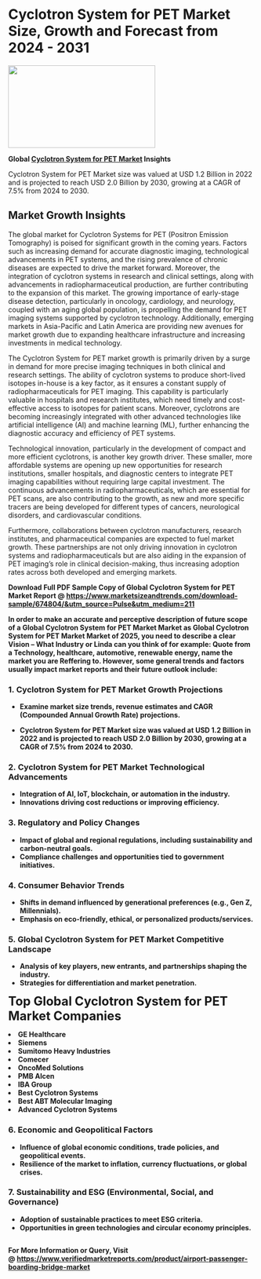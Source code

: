 <H1>Cyclotron System for PET Market Size, Growth and Forecast from 2024 - 2031</H1><img class="aligncenter size-medium wp-image-584254" src="https://thirdeyenews.in/wp-content/uploads/2024/09/Global-Market-Research-300x168.jpeg" alt="" width="300" height="168" /><p><strong>Global&nbsp;<a href="https://www.marketsizeandtrends.com/download-sample/674804/&amp;utm_source=Pulse&amp;utm_medium=211">Cyclotron System for PET Market</a> Insights</strong></p><p>Cyclotron System for PET Market size was valued at USD 1.2 Billion in 2022 and is projected to reach USD 2.0 Billion by 2030, growing at a CAGR of 7.5% from 2024 to 2030.</p><p><h2>Market Growth Insights</h2> <p>The global market for Cyclotron Systems for PET (Positron Emission Tomography) is poised for significant growth in the coming years. Factors such as increasing demand for accurate diagnostic imaging, technological advancements in PET systems, and the rising prevalence of chronic diseases are expected to drive the market forward. Moreover, the integration of cyclotron systems in research and clinical settings, along with advancements in radiopharmaceutical production, are further contributing to the expansion of this market. The growing importance of early-stage disease detection, particularly in oncology, cardiology, and neurology, coupled with an aging global population, is propelling the demand for PET imaging systems supported by cyclotron technology. Additionally, emerging markets in Asia-Pacific and Latin America are providing new avenues for market growth due to expanding healthcare infrastructure and increasing investments in medical technology.</p> <p><strong></strong></p> <p>The Cyclotron System for PET market growth is primarily driven by a surge in demand for more precise imaging techniques in both clinical and research settings. The ability of cyclotron systems to produce short-lived isotopes in-house is a key factor, as it ensures a constant supply of radiopharmaceuticals for PET imaging. This capability is particularly valuable in hospitals and research institutes, which need timely and cost-effective access to isotopes for patient scans. Moreover, cyclotrons are becoming increasingly integrated with other advanced technologies like artificial intelligence (AI) and machine learning (ML), further enhancing the diagnostic accuracy and efficiency of PET systems.</p> <p>Technological innovation, particularly in the development of compact and more efficient cyclotrons, is another key growth driver. These smaller, more affordable systems are opening up new opportunities for research institutions, smaller hospitals, and diagnostic centers to integrate PET imaging capabilities without requiring large capital investment. The continuous advancements in radiopharmaceuticals, which are essential for PET scans, are also contributing to the growth, as new and more specific tracers are being developed for different types of cancers, neurological disorders, and cardiovascular conditions.</p> <p>Furthermore, collaborations between cyclotron manufacturers, research institutes, and pharmaceutical companies are expected to fuel market growth. These partnerships are not only driving innovation in cyclotron systems and radiopharmaceuticals but are also aiding in the expansion of PET imaging’s role in clinical decision-making, thus increasing adoption rates across both developed and emerging markets.</p> <p><strong></p><p><span class=""><strong>Download Full PDF Sample Copy of Global Cyclotron System for PET Market Report</strong> @ <a href="https://www.marketsizeandtrends.com/download-sample/674804/&amp;utm_source=Pulse&amp;utm_medium=211" target="_blank">https://www.marketsizeandtrends.com/download-sample/674804/&amp;utm_source=Pulse&amp;utm_medium=211</a></span></p><p>In order to make an accurate and perceptive description of future scope of a Global&nbsp;Cyclotron System for PET Market Market as Global&nbsp;Cyclotron System for PET Market Market of 2025, you need to describe a clear Vision &ndash; What Industry or Linda can you think of for example: Quote from a Technology, healthcare, automotive, renewable energy, name the market you are Reffering to. However, some general trends and factors usually impact market reports and their future outlook include:</p><h3>1.&nbsp;<strong>Cyclotron System for PET Market Growth Projections</strong></h3><ul><li>Examine market size trends, revenue estimates and CAGR (Compounded Annual Growth Rate) projections.</li><li><p>Cyclotron System for PET Market size was valued at USD 1.2 Billion in 2022 and is projected to reach USD 2.0 Billion by 2030, growing at a CAGR of 7.5% from 2024 to 2030.</p></li></ul><h3>2.&nbsp;<strong>Cyclotron System for PET Market Technological Advancements</strong></h3><ul><li>Integration of AI, IoT, blockchain, or automation in the industry.</li><li>Innovations driving cost reductions or improving efficiency.</li></ul><h3>3.&nbsp;<strong>Regulatory and Policy Changes</strong></h3><ul><li>Impact of global and regional regulations, including sustainability and carbon-neutral goals.</li><li>Compliance challenges and opportunities tied to government initiatives.</li></ul><h3>4.&nbsp;<strong>Consumer Behavior Trends</strong></h3><ul><li>Shifts in demand influenced by generational preferences (e.g., Gen Z, Millennials).</li><li>Emphasis on eco-friendly, ethical, or personalized products/services.</li></ul><h3>5.&nbsp;<strong>Global Cyclotron System for PET Market Competitive Landscape</strong></h3><ul><li>Analysis of key players, new entrants, and partnerships shaping the industry.</li><li>Strategies for differentiation and market penetration.</li></ul><p data-pm-slice="1 1 []"><span style="color: inherit; font-family: inherit; font-size: 25px;">Top Global Cyclotron System for PET Market Companies</span></p><div class="" data-test-id=""><p><li>GE Healthcare</li><li> Siemens</li><li> Sumitomo Heavy Industries</li><li> Comecer</li><li> OncoMed Solutions</li><li> PMB Alcen</li><li> IBA Group</li><li> Best Cyclotron Systems</li><li> Best ABT Molecular Imaging</li><li> Advanced Cyclotron Systems</li></p></div><h3>6.&nbsp;<strong>Economic and Geopolitical Factors</strong></h3><ul><li>Influence of global economic conditions, trade policies, and geopolitical events.</li><li>Resilience of the market to inflation, currency fluctuations, or global crises.</li></ul><h3>7.&nbsp;<strong>Sustainability and ESG (Environmental, Social, and Governance)</strong></h3><ul><li>Adoption of sustainable practices to meet ESG criteria.</li><li>Opportunities in green technologies and circular economy principles.</li></ul><h2><strong style="font-size: 14px;">For More Information or Query, Visit @&nbsp;</strong><a style="background-color: #ffffff; font-size: 14px;" href="https://www.marketsizeandtrends.com/report/cyclotron-system-for-pet-market/" target="_blank">https://www.verifiedmarketreports.com/product/airport-passenger-boarding-bridge-market</a></h2>

